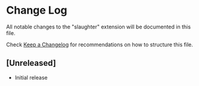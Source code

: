 # Change Log

All notable changes to the "slaughter" extension will be documented in this file.

Check [Keep a Changelog](http://keepachangelog.com/) for recommendations on how to structure this file.

## [Unreleased]

- Initial release
